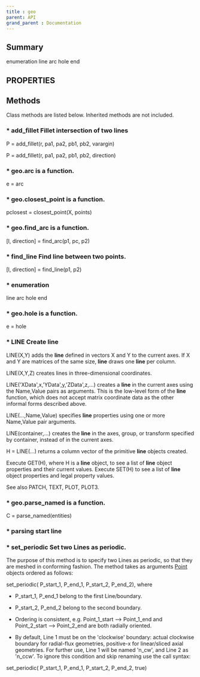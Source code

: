 ```yaml
---
title : geo
parent: API
grand_parent : Documentation
---
```

## Summary
enumeration
line
arc
hole
end
## PROPERTIES
## Methods
Class methods are listed below. Inherited methods are not included.
### * add_fillet Fillet intersection of two lines

P = add_fillet(r, pa1, pa2, pb1, pb2, varargin)

P = add_fillet(r, pa1, pa2, pb1, pb2, direction)

### * geo.arc is a function.
e = arc

### * geo.closest_point is a function.
pclosest = closest_point(X, points)

### * geo.find_arc is a function.
[l, direction] = find_arc(p1, pc, p2)

### * find_line Find line between two points.

[l, direction] = find_line(p1, p2)

### * enumeration
line
arc
hole
end

### * geo.hole is a function.
e = hole

### * LINE Create line
LINE(X,Y) adds the **line** defined in vectors X and Y to the current axes.
If X and Y are matrices of the same size, **line** draws one **line** per
column.

LINE(X,Y,Z) creates lines in three-dimensional coordinates.

LINE('XData',x,'YData',y,'ZData',z,...) creates a **line** in the current
axes using the Name,Value pairs as arguments. This is the low-level
form of the **line** function, which does not accept matrix coordinate data
as the other informal forms described above.

LINE(...,Name,Value) specifies **line** properties using one or more
Name,Value pair arguments.

LINE(container,...) creates the **line** in the axes, group, or transform
specified by container, instead of in the current axes.

H = LINE(...)  returns a column vector of the primitive **line** objects
created.

Execute GET(H), where H is a **line** object, to see a list of **line** object
properties and their current values.
Execute SET(H) to see a list of **line** object properties and legal
property values.

See also PATCH, TEXT, PLOT, PLOT3.

### * geo.parse_named is a function.
C = parse_named(entities)

### * parsing start line

### * set_periodic Set two Lines as periodic.

The purpose of this method is to specify two Lines as
periodic, so that they are meshed in conforming fashion. The
method takes as arguments [Point](Point.html) objects ordered as follows:

set_periodic( P_start_1, P_end_1, P_start_2, P_end_2), where

* P_start_1, P_end_1 belong to the first Line/boundary.

* P_start_2, P_end_2 belong to the second boundary.

* Ordering is consistent, e.g. Point_1_start -->
Point_1_end and Point_2_start --> Point_2_end are both
radially oriented.

* By default, Line 1 must be on the 'clockwise' boundary: actual
clockwise boundary for radial-flux geometries, positive-x
for linear/sliced axial geometries. For further use, Line 1
will be named 'n_cw', and Line 2 as 'n_ccw'. To ignore this condition
and skip renaming use the call syntax:

set_periodic( P_start_1, P_end_1, P_start_2, P_end_2, true)

